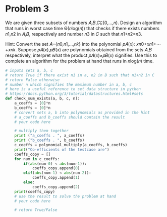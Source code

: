 # Problem 3

We are given three subsets of numbers 𝐴,𝐵,𝐶⊆{0,…,𝑛}. Design an algorithm that runs in worst case time Θ(𝑛log(𝑛)) that checks if there exists numbers 𝑛1,𝑛2 in 𝐴,𝐵, respectively and number 𝑛3 in 𝐶 such that 𝑛1+𝑛2=𝑛3.

Hint: Convert the set 𝐴={𝑛0,𝑛1,…,𝑛𝑘} into the polynomial 𝑝𝐴(𝑥): 𝑥𝑛0+𝑥𝑛1+⋯+𝑥𝑛𝑘. Suppose 𝑝𝐴(𝑥),𝑝𝐵(𝑥) are polynomials obtained from the sets 𝐴,𝐵 respectively, interpret what the product 𝑝𝐴(𝑥)×𝑝𝐵(𝑥) signifies. Use this to complete an algorithm for the problem at hand that runs in 𝑛log(𝑛) time.

```python
# inputs sets a, b, c
# return True if there exist n1 in a, n2 in B such that n1+n2 in C
# return False otherwise
# number n which signifies the maximum number in a, b, c
# here is a useful reference to set data structure in python
# https://docs.python.org/3/tutorial/datastructures.html#sets
def check_sum_exists(a, b, c, n):
    a_coeffs = [0]*n
    b_coeffs = [0]*n
    # convert sets a, b into polynomials as provided in the hint
    # a_coeffs and b_coeffs should contain the result
    # your code here

    # multiply them together
    print ("a_coeffs . ", a_coeffs)
    print ("b_coeffs . ", b_coeffs)
    c_coeffs = polynomial_multiply(a_coeffs, b_coeffs)
    print("Co-efficients of the testcase are")
    coeffs_copy = []
    for num in c_coeffs:
        if(abs(num-0) < abs(num-1)):
            coeffs_copy.append(0)
        elif(abs(num-1) < abs(num-2)):
            coeffs_copy.append(1)
        else:
            coeffs_copy.append(2)
    print(coeffs_copy)
    # use the result to solve the problem at hand
    # your code here

    # return True/False
```
